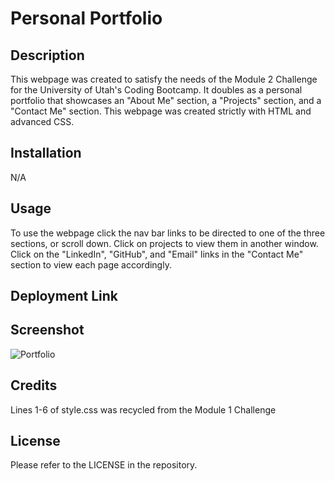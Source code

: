 # Personal Portfolio

## Description
This webpage was created to satisfy the needs of the Module 2 Challenge for the University of Utah's Coding Bootcamp. It doubles as a personal portfolio that showcases an "About Me" section, a "Projects" section, and a "Contact Me" section. This webpage was created strictly with HTML and advanced CSS.


## Installation
N/A

## Usage
To use the webpage click the nav bar links to be directed to one of the three sections, or scroll down. Click on projects to view them in another window. Click on the "LinkedIn", "GitHub", and "Email" links in the "Contact Me" section to view each page accordingly.

## Deployment Link


## Screenshot
![Portfolio ](https://github.com/ConnorSpendlove/Portfolio/assets/151980519/9c93c466-9f3d-4271-be96-a79960b59506)


## Credits
Lines 1-6 of style.css was recycled from the Module 1 Challenge

## License
Please refer to the LICENSE in the repository.

